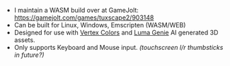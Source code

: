 - I maintain a WASM build over at GameJolt: https://gamejolt.com/games/tuxscape2/903148
- Can be built for Linux, Windows, Emscripten (WASM/WEB)
- Designed for use with [Vertex Colors](https://github.com/VertexColor) and [Luma Genie](https://lumalabs.ai/genie) AI generated 3D assets.
- Only supports Keyboard and Mouse input. _(touchscreen l/r thumbsticks in future?)_
